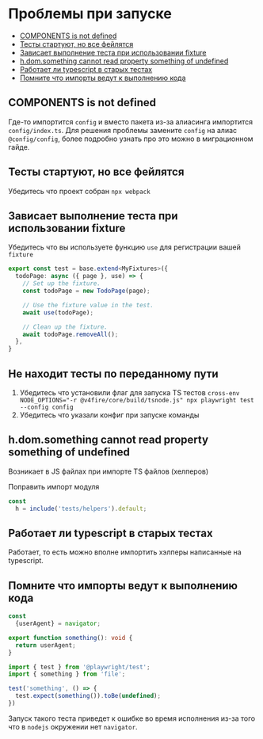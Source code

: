 # Проблемы при запуске

- [COMPONENTS is not defined](#COMPONENTS-is-not-defined)
- [Тесты стартуют, но все фейлятся](#Тесты-стартуют,-но-все-фейлятся)
- [Зависает выполнение теста при использовании fixture](#Зависает-выполнение-теста-при-использовании-fixture)
- [h.dom.something cannot read property something of undefined](#h.dom.something-cannot-read-property-something-of-undefined)
- [Работает ли typescript в старых тестах](#работает-ли-typescript-в-старых-тестах)
- [Помните что импорты ведут к выполнению кода](#Помните-что-импорты-ведут-к-выполнению-кода)

## COMPONENTS is not defined

Где-то импортится `config` и вместо пакета из-за алиасинга импортится `config/index.ts`.
Для решения проблемы замените `config` на алиас `@config/config`, более подробно узнать про это можно в миграционном гайде.

## Тесты стартуют, но все фейлятся

Убедитесь что проект собран `npx webpack`

## Зависает выполнение теста при использовании fixture

Убедитесь что вы используете функцию `use` для регистрации вашей `fixture`

```typescript
export const test = base.extend<MyFixtures>({
  todoPage: async ({ page }, use) => {
    // Set up the fixture.
    const todoPage = new TodoPage(page);

    // Use the fixture value in the test.
    await use(todoPage);

    // Clean up the fixture.
    await todoPage.removeAll();
  },
}
```

## Не находит тесты по переданному пути

1. Убедитесь что установили флаг для запуска TS тестов `cross-env NODE_OPTIONS="-r @v4fire/core/build/tsnode.js" npx playwright test --config config`
2. Убедитесь что указали конфиг при запуске команды

## h.dom.something cannot read property something of undefined

Возникает в JS файлах при импорте TS файлов (хелперов)

Поправить импорт модуля

```js
const
  h = include('tests/helpers').default;
```

## Работает ли typescript в старых тестах

Работает, то есть можно вполне импортить хэлперы написанные на typescript.

## Помните что импорты ведут к выполнению кода

```typescript
const
  {userAgent} = navigator;

export function something(): void {
  return userAgent;
}
```

```typescript
import { test } from '@playwright/test';
import { something } from 'file';

test('something', () => {
  test.expect(something()).toBe(undefined);
})
```

Запуск такого теста приведет к ошибке во время исполнения из-за того что в `nodejs` окружении нет `navigator`.
